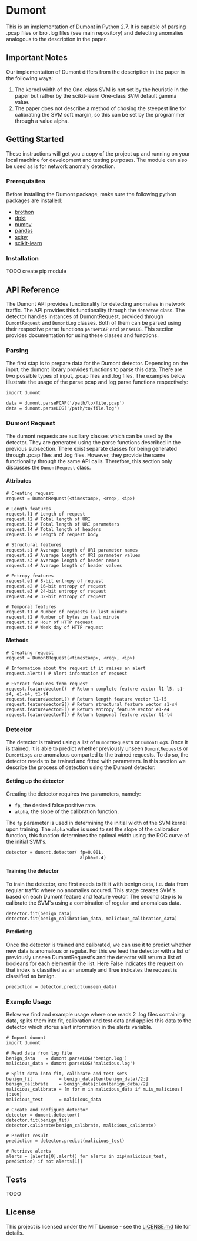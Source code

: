 # Dumont
This is an implementation of [Dumont](https://doi.org/10.1109/EC2ND.2011.12) in Python 2.7. It is capable of parsing .pcap files or bro .log files (see main repository) and detecting anomalies analogous to the description in the paper.

## Important Notes
Our implementation of Dumont differs from the description in the paper in the following ways:
 1. The kernel width of the One-class SVM is not set by the heuristic in the paper but rather by the scikit-learn One-class SVM default gamma value.
 2. The paper does not describe a method of chosing the steepest line for calibrating the SVM soft margin, so this can be set by the programmer through a value alpha.

## Getting Started
These instructions will get you a copy of the project up and running on your local machine for development and testing purposes. The module can also be used as is for network anomaly detection.

### Prerequisites
Before installing the Dumont package, make sure the following python packages are installed:
 * [brothon](https://github.com/Kitware/BroThon)
 * [dpkt](https://pypi.python.org/pypi/dpkt)
 * [numpy](http://www.numpy.org/)
 * [pandas](http://pandas.pydata.org/)
 * [scipy](https://www.scipy.org/)
 * [scikit-learn](http://scikit-learn.org/stable/)

### Installation
TODO create pip module

## API Reference
The Dumont API provides functionality for detecting anomalies in network traffic. The API provides this functionality through the `detector` class. The detector handles instances of DumontRequest, provided through `DumontRequest` and `DumontLog` classes. Both of them can be parsed using their respective parse functions `parsePCAP` and `parseLOG`. This section provides documentation for using these classes and functions.

### Parsing
The first stap is to prepare data for the Dumont detector. Depending on the input, the dumont library provides functions to parse this data. There are two possible types of input, .pcap files and .log files. The examples below illustrate the usage of the parse pcap and log parse functions respectively:
```
import dumont

data = dumont.parsePCAP('/path/to/file.pcap')
data = dumont.parseLOG('/path/to/file.log')
```

### Dumont Request
The dumont requests are auxiliary classes which can be used by the detector. They are generated using the parse functions described in the previous subsection. There exist separate classes for being generated through .pcap files and .log files. However, they provide the same functionality through the same API calls. Therefore, this section only discusses the `DumontRequest` class.

#### Attributes
```
# Creating request
request = DumontRequest(<timestamp>, <req>, <ip>)

# Length features
request.l1 # Length of request
request.l2 # Total length of URI
request.l3 # Total length of URI parameters
request.l4 # Total length of headers
request.l5 # Length of request body

# Structural features
request.s1 # Average length of URI parameter names
request.s2 # Average length of URI parameter values
request.s3 # Average length of header names
request.s4 # Average length of header values

# Entropy features
request.e1 # 8-bit entropy of request
request.e2 # 16-bit entropy of request
request.e3 # 24-bit entropy of request
request.e4 # 32-bit entropy of request

# Temporal features
request.t1 # Number of requests in last minute
request.t2 # Number of bytes in last minute
request.t3 # Hour of HTTP request
request.t4 # Week day of HTTP request
```

#### Methods
```
# Creating request
request = DumontRequest(<timestamp>, <req>, <ip>)

# Information about the request if it raises an alert
request.alert() # Alert information of request

# Extract features from request
request.featureVector()  # Return complete feature vector l1-l5, s1-s4, e1-e4, t1-t4
request.featureVectorL() # Return length feature vector l1-l5
request.featureVectorS() # Return structural feature vector s1-s4
request.featureVectorE() # Return entropy feature vector e1-e4
request.featureVectorT() # Return temporal feature vector t1-t4
```

### Detector
The detector is trained using a list of `DumontRequest`s or `DumontLog`s. Once it is trained, it is able to predict whether previously unseen `DumontRequest`s or `DumontLog`s are anomalous comparted to the trained requests. To do so, the detector needs to be trained and fitted with parameters. In this section we describe the process of detection using the Dumont detector.

#### Setting up the detector
Creating the detector requires two parameters, namely:
 * `fp`, the desired false positive rate.
 * `alpha`, the slope of the calibration function.

The `fp` parameter is used in determining the initial width of the SVM kernel upon training. The `alpha` value is used to set the slope of the calibration function, this function determines the optimal width using the ROC curve of the initial SVM's.

```
detector = dumont.detector( fp=0.001,
                            alpha=0.4)
```

#### Training the detector
To train the detector, one first needs to fit it with benign data, i.e. data from regular traffic where no anomalies occured. This stage creates SVM's based on each Dumont feature and feature vector. The second step is to calibrate the SVM's using a combination of regular and anomalous data.

```
detector.fit(benign_data)
detector.fit(benign_calibration_data, malicious_calibration_data)
```

#### Predicting
Once the detector is trained and calibrated, we can use it to predict whether new data is anomalous or regular. For this we feed the detector with a list of previously unseen DumontRequest's and the detector will return a list of booleans for each element in the list. Here False indicates the request on that index is classified as an anomaly and True indicates the request is classified as benign.

```
prediction = detector.predict(unseen_data)
```

### Example Usage
Below we find and example usage where one reads 2 .log files containing data, splits them into fit, calibration and test data and applies this data to the detector which stores alert information in the alerts variable.
```
# Import dumont
import dumont

# Read data from log file
benign_data    = dumont.parseLOG('benign.log')
malicious_data = dumont.parseLOG('malicious.log')

# Split data into fit, calibrate and test sets
benign_fit          = benign_data[len(benign_data)/2:]
benign_calibrate    = benign_data[:len(benign_data)/2]
malicious_calibrate = [m for m in malicious_data if m.is_malicious][:100]
malicious_test      = malicious_data

# Create and configure detector
detector = dumont.detector()
detector.fit(benign_fit)
detector.calibrate(benign_calibrate, malicious_calibrate)

# Predict result
prediction = detector.predict(malicious_test)

# Retrieve alerts
alerts = [alerts[0].alert() for alerts in zip(malicious_test, prediction) if not alerts[1]]
```

## Tests
TODO

## License
This project is licensed under the MIT License - see the [LICENSE.md](LICENSE.md) file for details.
